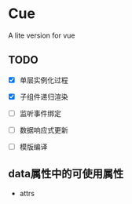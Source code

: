 # Cue

A lite version for vue

## TODO

- [x] 单层实例化过程
- [x] 子组件递归渲染
- [ ] 监听事件绑定
- [ ] 数据响应式更新
- [ ] 模版编译


## data属性中的可使用属性

- attrs